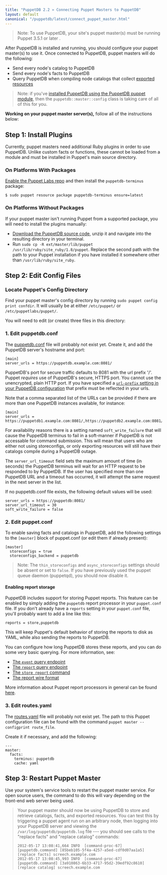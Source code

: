 ```yaml
---
title: "PuppetDB 2.2 » Connecting Puppet Masters to PuppetDB"
layout: default
canonical: "/puppetdb/latest/connect_puppet_master.html"
---
```


[puppetdb_download]: http://downloads.puppetlabs.com/puppetdb
[puppetdb_conf]: /puppet/latest/reference/config_file_puppetdb.html
[routes_yaml]: /puppet/latest/reference/config_file_routes.html
[exported]: /puppet/latest/reference/lang_exported.html
[install_via_module]: ./install_via_module.html
[report_processors]: /guides/reporting.html
[event]: ./api/query/v3/event.html
[report]: ./api/query/v3/report.html
[store_report]: ./api/commands.html#store-report-version-1
[report_format]: ./api/wire_format/report_format_v3.html
[url_prefix_setting]: ./configure.html#url-prefix

> Note: To use PuppetDB, your site's puppet master(s) must be running Puppet 3.5.1 or later .

After PuppetDB is installed and running, you should configure your puppet master(s) to use it. Once connected to PuppetDB, puppet masters will do the following:

* Send every node's catalog to PuppetDB
* Send every node's facts to PuppetDB
* Query PuppetDB when compiling node catalogs that collect [exported resources][exported]

> Note: if you've [installed PuppetDB using the PuppetDB puppet module][install_via_module], then the `puppetdb::master::config` class is taking care of all of this for you.

 **Working on your puppet master server(s),** follow all of the instructions below:

## Step 1: Install Plugins

Currently, puppet masters need additional Ruby plugins in order to use PuppetDB. Unlike custom facts or functions, these cannot be loaded from a module and must be installed in Puppet's main source directory.

### On Platforms With Packages

[Enable the Puppet Labs repo](/guides/puppetlabs_package_repositories.html#open-source-repositories) and then install the `puppetdb-terminus` package:

    $ sudo puppet resource package puppetdb-terminus ensure=latest

### On Platforms Without Packages

If your puppet master isn't running Puppet from a supported package, you will need to install the plugins manually:

* [Download the PuppetDB source code][puppetdb_download], unzip it and navigate into the resulting directory in your terminal.
* Run `sudo cp -R ext/master/lib/puppet /usr/lib/ruby/site_ruby/1.8/puppet`. Replace the second path with the path to your Puppet installation if you have installed it somewhere other than `/usr/lib/ruby/site_ruby`.

## Step 2: Edit Config Files

### Locate Puppet's Config Directory

Find your puppet master's config directory by running `sudo puppet config print confdir`. It will usually be at either `/etc/puppet/` or `/etc/puppetlabs/puppet/`.

You will need to edit (or create) three files in this directory:

### 1. Edit puppetdb.conf

The [puppetdb.conf][puppetdb_conf] file will probably not exist yet. Create it, and add the PuppetDB server's hostname and port:

    [main]
    server_urls = https://puppetdb.example.com:8081/

PuppetDB's port for secure traffic defaults to 8081 with the url prefix '/'. Puppet _requires_ use of PuppetDB's secure, HTTPS port. You cannot use the unencrypted, plain HTTP port. If you have specified a [`url-prefix` setting in your PuppetDB configuration][url_prefix_setting] that prefix must be reflected in your urls.

Note that a comma separated list of the URLs can be provided if there are more than one PuppetDB instances available, for instance:

    [main]
    server_urls = https://puppetdb1.example.com:8081/,https://puppetdb2.example.com:8081/

For availability reasons there is a setting named `soft_write_failure` that will cause the PuppetDB terminus to fail in a soft-manner if PuppetDB is not accessable for command submission. This will mean that users who are either not using storeconfigs, or only exporting resources will still have their catalogs compile during a PuppetDB outage.

The `server_url_timeout` field sets the maximum amount of time (in seconds) the PuppetDB terminus will wait for an HTTP request to be responded to by PuppetDB. If the user has specified more than one PuppetDB URL and a timeout has occurred, it will attempt the same request in the next server in the list.

If no puppetdb.conf file exists, the following default values will be used:

    server_urls = https://puppetdb:8081/
    server_url_timeout = 30
    soft_write_failure = false

### 2. Edit puppet.conf

To enable saving facts and catalogs in PuppetDB, add the following settings to the `[master]` block of puppet.conf (or edit them if already present):

    [master]
      storeconfigs = true
      storeconfigs_backend = puppetdb

> Note: The `thin_storeconfigs` and `async_storeconfigs` settings should be absent or set to `false`. If you have previously used the puppet queue daemon (puppetqd), you should now disable it.

#### Enabling report storage

PuppetDB includes support for storing Puppet reports.  This feature can be
enabled by simply adding the `puppetdb` report processor in your `puppet.conf`
file.  If you don't already have a `reports` setting in your `puppet.conf`
file, you'll probably want to add a line like this:

    reports = store,puppetdb

This will keep Puppet's default behavior of storing the reports to disk as YAML,
while also sending the reports to PuppetDB.

You can configure how long PuppetDB stores these reports, and you can do some
very basic querying.  For more information, see:

* [The `event` query endpoint][event]
* [The `report` query endpoint][report]
* [The `store report` command][store_report]
* [The report wire format][report_format]

More information about Puppet report processors in general can be found
[here][report_processors].

### 3. Edit routes.yaml

The [routes.yaml][routes_yaml] file will probably not exist yet. The path to this Puppet configuration file can be found with the command `puppet master --configprint route_file`.

Create it if necessary, and add the following:

    ---
    master:
      facts:
        terminus: puppetdb
        cache: yaml

## Step 3: Restart Puppet Master

Use your system's service tools to restart the puppet master service. For open source users, the command to do this will vary depending on the front-end web server being used.

> Your puppet master should now be using PuppetDB to store and retrieve catalogs, facts, and exported resources. You can test this by triggering a puppet agent run on an arbitrary node, then logging into your PuppetDB server and viewing the `/var/log/puppetdb/puppetdb.log` file --- you should see calls to the "replace facts" and "replace catalog" commands:
>
>     2012-05-17 13:08:41,664 INFO  [command-proc-67] [puppetdb.command] [85beb105-5f4a-4257-a5ed-cdf0d07aa1a5] [replace facts] screech.example.com
>     2012-05-17 13:08:45,993 INFO  [command-proc-67] [puppetdb.command] [3a910863-6b33-4717-95d2-39edf92c8610] [replace catalog] screech.example.com
